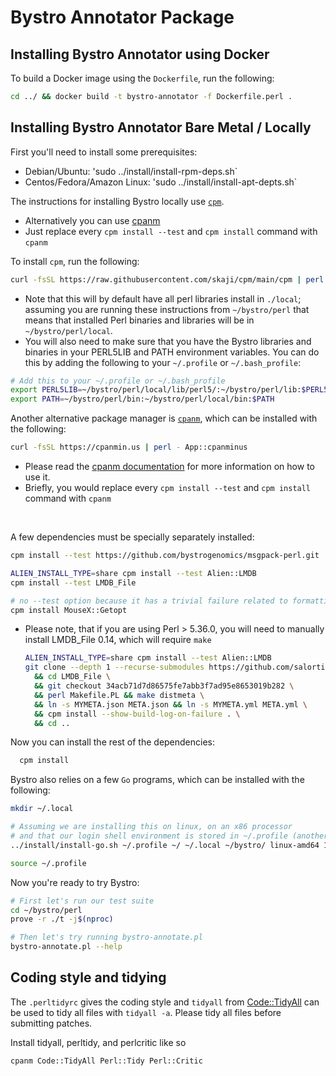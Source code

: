 # Bystro Annotator Package

## Installing Bystro Annotator using Docker

To build a Docker image using the `Dockerfile`, run the following:

```bash
cd ../ && docker build -t bystro-annotator -f Dockerfile.perl .
```

## Installing Bystro Annotator Bare Metal / Locally

First you'll need to install some prerequisites:

- Debian/Ubuntu: 'sudo ../install/install-rpm-deps.sh`
- Centos/Fedora/Amazon Linux: 'sudo ../install/install-apt-depts.sh`

The instructions for installing Bystro locally use [`cpm`](https://metacpan.org/pod/App::cpanminus).

- Alternatively you can use [cpanm](https://metacpan.org/dist/App-cpanminus/view/bin/cpanm)
- Just replace every `cpm install --test` and `cpm install` command with `cpanm`

To install `cpm`, run the following:

```bash
curl -fsSL https://raw.githubusercontent.com/skaji/cpm/main/cpm | perl - install App::cpm
```

- Note that this will by default have all perl libraries install in `./local`; assuming you are running these instructions from `~/bystro/perl` that means that installed Perl binaries and libraries will be in `~/bystro/perl/local`.
- You will also need to make sure that you have the Bystro libraries and binaries in your PERL5LIB and PATH environment variables. You can do this by adding the following to your `~/.profile` or `~/.bash_profile`:

```bash
# Add this to your ~/.profile or ~/.bash_profile
export PERL5LIB=~/bystro/perl/local/lib/perl5/:~/bystro/perl/lib:$PERL5LIB
export PATH=~/bystro/perl/bin:~/bystro/perl/local/bin:$PATH
```

Another alternative package manager is [`cpanm`](https://metacpan.org/pod/App::cpanminus), which can be installed with the following:

```bash
curl -fsSL https://cpanmin.us | perl - App::cpanminus
```

- Please read the [cpanm documentation](https://metacpan.org/pod/App::cpanminus) for more information on how to use it.
- Briefly, you would replace every `cpm install --test` and `cpm install` command with `cpanm`

<br>

A few dependencies must be specially separately installed:

```bash
cpm install --test https://github.com/bystrogenomics/msgpack-perl.git

ALIEN_INSTALL_TYPE=share cpm install --test Alien::LMDB
cpm install --test LMDB_File

# no --test option because it has a trivial failure related to formatting of cli help strings
cpm install MouseX::Getopt
```

- Please note, that if you are using Perl > 5.36.0, you will need to manually install LMDB_File 0.14, which will require `make`

  ```bash
  ALIEN_INSTALL_TYPE=share cpm install --test Alien::LMDB
  git clone --depth 1 --recurse-submodules https://github.com/salortiz/LMDB_File.git \
    && cd LMDB_File \
    && git checkout 34acb71d7d86575fe7abb3f7ad95e8653019b282 \
    && perl Makefile.PL && make distmeta \
    && ln -s MYMETA.json META.json && ln -s MYMETA.yml META.yml \
    && cpm install --show-build-log-on-failure . \
    && cd ..
  ```

Now you can install the rest of the dependencies:

```bash
  cpm install
```

Bystro also relies on a few `Go` programs, which can be installed with the following:

```bash
mkdir ~/.local

# Assuming we are installing this on linux, on an x86 processor
# and that our login shell environment is stored in ~/.profile (another common one is ~/.bash_profile)
../install/install-go.sh ~/.profile ~/ ~/.local ~/bystro/ linux-amd64 1.21.4

source ~/.profile
```

Now you're ready to try Bystro:

```bash
# First let's run our test suite
cd ~/bystro/perl
prove -r ./t -j$(nproc)

# Then let's try running bystro-annotate.pl
bystro-annotate.pl --help
```

## Coding style and tidying

The `.perltidyrc` gives the coding style and `tidyall` from [Code::TidyAll](https://metacpan.org/dist/Code-TidyAll) can be used to tidy all files with `tidyall -a`.
Please tidy all files before submitting patches.

Install tidyall, perltidy, and perlcritic like so

```bash
cpanm Code::TidyAll Perl::Tidy Perl::Critic
```

